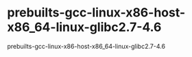prebuilts-gcc-linux-x86-host-x86_64-linux-glibc2.7-4.6
======================================================

prebuilts-gcc-linux-x86-host-x86_64-linux-glibc2.7-4.6
